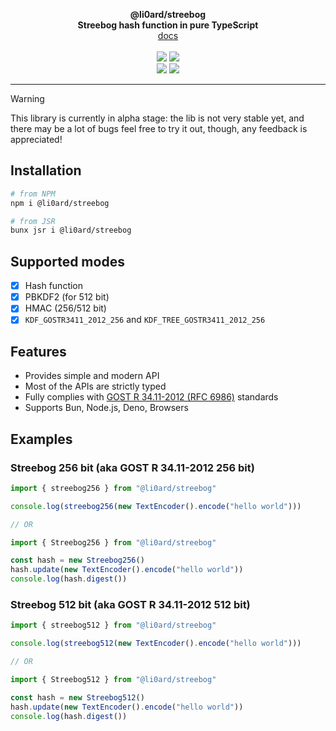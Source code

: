 <p align="center">
    <b>@li0ard/streebog</b><br>
    <b>Streebog hash function in pure TypeScript</b>
    <br>
    <a href="https://li0ard.is-cool.dev/streebog">docs</a>
    <br><br>
    <a href="https://github.com/li0ard/streebog/actions/workflows/test.yml"><img src="https://github.com/li0ard/streebog/actions/workflows/test.yml/badge.svg" /></a>
    <a href="https://github.com/li0ard/streebog/blob/main/LICENSE"><img src="https://img.shields.io/github/license/li0ard/streebog" /></a>
    <br>
    <a href="https://npmjs.com/package/@li0ard/streebog"><img src="https://img.shields.io/npm/v/@li0ard/streebog" /></a>
    <a href="https://jsr.io/@li0ard/streebog"><img src="https://jsr.io/badges/@li0ard/streebog" /></a>
    <br>
    <hr>
</p>

> [!WARNING]
> This library is currently in alpha stage: the lib is not very stable yet, and there may be a lot of bugs
> feel free to try it out, though, any feedback is appreciated!

## Installation

```bash
# from NPM
npm i @li0ard/streebog

# from JSR
bunx jsr i @li0ard/streebog
```

## Supported modes
- [x] Hash function
- [x] PBKDF2 (for 512 bit)
- [x] HMAC (256/512 bit)
- [x] `KDF_GOSTR3411_2012_256` and `KDF_TREE_GOSTR3411_2012_256`

## Features
- Provides simple and modern API
- Most of the APIs are strictly typed
- Fully complies with [GOST R 34.11-2012 (RFC 6986)](https://datatracker.ietf.org/doc/html/rfc6986) standards
- Supports Bun, Node.js, Deno, Browsers

## Examples
### Streebog 256 bit (aka GOST R 34.11-2012 256 bit)
```ts
import { streebog256 } from "@li0ard/streebog"

console.log(streebog256(new TextEncoder().encode("hello world")))

// OR

import { Streebog256 } from "@li0ard/streebog"

const hash = new Streebog256()
hash.update(new TextEncoder().encode("hello world"))
console.log(hash.digest())
```

### Streebog 512 bit (aka GOST R 34.11-2012 512 bit)
```ts
import { streebog512 } from "@li0ard/streebog"

console.log(streebog512(new TextEncoder().encode("hello world")))

// OR

import { Streebog512 } from "@li0ard/streebog"

const hash = new Streebog512()
hash.update(new TextEncoder().encode("hello world"))
console.log(hash.digest())
```